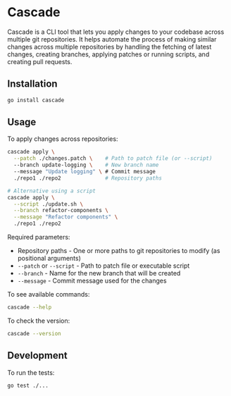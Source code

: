 # Cascade

Cascade is a CLI tool that lets you apply changes to your codebase across multiple git repositories. It helps automate the process of making similar changes across multiple repositories by handling the fetching of latest changes, creating branches, applying patches or running scripts, and creating pull requests.

## Installation

```bash
go install cascade
```

## Usage

To apply changes across repositories:

```bash
cascade apply \
  --patch ./changes.patch \    # Path to patch file (or --script)
  --branch update-logging \    # New branch name
  --message "Update logging" \ # Commit message
  ./repo1 ./repo2              # Repository paths

# Alternative using a script
cascade apply \
  --script ./update.sh \
  --branch refactor-components \
  --message "Refactor components" \
  ./repo1 ./repo2
```

Required parameters:

- Repository paths - One or more paths to git repositories to modify (as positional arguments)
- `--patch` or `--script` - Path to patch file or executable script
- `--branch` - Name for the new branch that will be created
- `--message` - Commit message used for the changes

To see available commands:

```bash
cascade --help
```

To check the version:

```bash
cascade --version
```

## Development

To run the tests:

```bash
go test ./...
```
